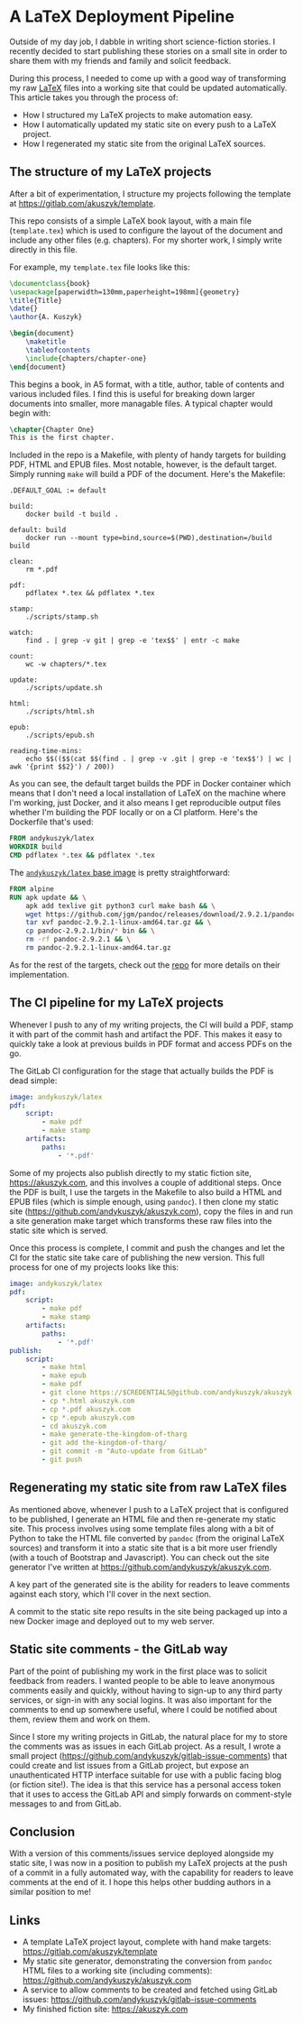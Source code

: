 # A LaTeX Deployment Pipeline
Outside of my day job, I dabble in writing short science-fiction stories. I recently decided to start publishing these stories on a small site in order to share them with my friends and family and solicit feedback.

During this process, I needed to come up with a good way of transforming my raw [LaTeX](https://www.latex-project.org/) files into a working site that could be updated automatically. This article takes you through the process of:

* How I structured my LaTeX projects to make automation easy.
* How I automatically updated my static site on every push to a LaTeX project.
* How I regenerated my static site from the original LaTeX sources.

## The structure of my LaTeX projects
After a bit of experimentation, I structure my projects following the template at https://gitlab.com/akuszyk/template.

This repo consists of a simple LaTeX book layout, with a main file (`template.tex`) which is used to configure the layout of the document and include any other files (e.g. chapters). For my shorter work, I simply write directly in this file.

For example, my `template.tex` file looks like this:

```latex
\documentclass{book}
\usepackage[paperwidth=130mm,paperheight=198mm]{geometry}
\title{Title}
\date{}
\author{A. Kuszyk}

\begin{document}
    \maketitle
    \tableofcontents
    \include{chapters/chapter-one}
\end{document}
```

This begins a book, in A5 format, with a title, author, table of contents and various included files. I find this is useful for breaking down larger documents into smaller, more managable files. A typical chapter would begin with:

```latex
\chapter{Chapter One}
This is the first chapter.
```

Included in the repo is a Makefile, with plenty of handy targets for building PDF, HTML and EPUB files. Most notable, however, is the default target. Simply running `make` will build a PDF of the document. Here's the Makefile:

```make
.DEFAULT_GOAL := default

build:
    docker build -t build .

default: build
    docker run --mount type=bind,source=$(PWD),destination=/build build

clean:
    rm *.pdf

pdf:
    pdflatex *.tex && pdflatex *.tex

stamp:
    ./scripts/stamp.sh

watch:
    find . | grep -v git | grep -e 'tex$$' | entr -c make

count:
    wc -w chapters/*.tex

update:
    ./scripts/update.sh

html:
    ./scripts/html.sh

epub:
    ./scripts/epub.sh

reading-time-mins:
    echo $$(($$(cat $$(find . | grep -v .git | grep -e 'tex$$') | wc | awk '{print $$2}') / 200))
```

As you can see, the default target builds the PDF in Docker container which means that I don't need a local installation of LaTeX on the machine where I'm working, just Docker, and it also means I get reproducible output files whether I'm building the PDF locally or on a CI platform. Here's the Dockerfile that's used:

```dockerfile
FROM andykuszyk/latex
WORKDIR build
CMD pdflatex *.tex && pdflatex *.tex
```

The [`andykuszyk/latex` base image](https://github.com/andykuszyk/latex) is pretty straightforward:

```dockerfile
FROM alpine 
RUN apk update && \
    apk add texlive git python3 curl make bash && \
    wget https://github.com/jgm/pandoc/releases/download/2.9.2.1/pandoc-2.9.2.1-linux-amd64.tar.gz && \
    tar xvf pandoc-2.9.2.1-linux-amd64.tar.gz && \
    cp pandoc-2.9.2.1/bin/* bin && \
    rm -rf pandoc-2.9.2.1 && \
    rm pandoc-2.9.2.1-linux-amd64.tar.gz 
```

As for the rest of the targets, check out the [repo](https://gitlab.com/akuszyk/template) for more details on their implementation.

## The CI pipeline for my LaTeX projects
Whenever I push to any of my writing projects, the CI will build a PDF, stamp it with part of the commit hash and artifact the PDF. This makes it easy to quickly take a look at previous builds in PDF format and access PDFs on the go.

The GitLab CI configuration for the stage that actually builds the PDF is dead simple:

```yml
image: andykuszyk/latex
pdf:
    script:
        - make pdf
        - make stamp
    artifacts:
        paths:
            - '*.pdf'
```

Some of my projects also publish directly to my static fiction site, https://akuszyk.com, and this involves a couple of additional steps. Once the PDF is built, I use the targets in the Makefile to also build a HTML and EPUB files (which is simple enough, using `pandoc`). I then clone my static site (https://github.com/andykuszyk/akuszyk.com), copy the files in and run a site generation make target which transforms these raw files into the static site which is served.

Once this process is complete, I commit and push the changes and let the CI for the static site take care of publishing the new version. This full process for one of my projects looks like this:

```yml
image: andykuszyk/latex
pdf:
    script:
        - make pdf
        - make stamp
    artifacts:
        paths:
            - '*.pdf'
publish:
    script:
        - make html
        - make epub
        - make pdf
        - git clone https://$CREDENTIALS@github.com/andykuszyk/akuszyk.com
        - cp *.html akuszyk.com
        - cp *.pdf akuszyk.com
        - cp *.epub akuszyk.com
        - cd akuszyk.com
        - make generate-the-kingdom-of-tharg
        - git add the-kingdom-of-tharg/
        - git commit -m "Auto-update from GitLab"
        - git push
```

## Regenerating my static site from raw LaTeX files
As mentioned above, whenever I push to a LaTeX project that is configured to be published, I generate an HTML file and then re-generate my static site. This process involves using some template files along with a bit of Python to take the HTML file converted by `pandoc` (from the original LaTeX sources) and transform it into a static site that is a bit more user friendly (with a touch of Bootstrap and Javascript). You can check out the site generator I've written at https://github.com/andykuszyk/akuszyk.com.

A key part of the generated site is the ability for readers to leave comments against each story, which I'll cover in the next section.

A commit to the static site repo results in the site being packaged up into a new Docker image and deployed out to my web server.

## Static site comments - the GitLab way
Part of the point of publishing my work in the first place was to solicit feedback from readers. I wanted people to be able to leave anonymous comments easily and quickly, without having to sign-up to any third party services, or sign-in with any social logins.  It was also important for the comments to end up somewhere useful, where I could be notified about them, review them and work on them.

Since I store my writing projects in GitLab, the natural place for my to store the comments was as issues in each GitLab project. As a result, I wrote a small project (https://github.com/andykuszyk/gitlab-issue-comments) that could create and list issues from a GitLab project, but expose an unauthenticated HTTP interface suitable for use with a public facing blog (or fiction site!). The idea is that this service has a personal access token that it uses to access the GitLab API and simply forwards on comment-style messages to and from GitLab.

## Conclusion
With a version of this comments/issues service deployed alongside my static site, I was now in a position to publish my LaTeX projects at the push of a commit in a fully automated way, with the capability for readers to leave comments at the end of it. I hope this helps other budding authors in a similar position to me!

## Links
* A template LaTeX project layout, complete with hand make targets: https://gitlab.com/akuszyk/template
* My static site generator, demonstrating the conversion from `pandoc` HTML files to a working site (including comments): https://github.com/andykuszyk/akuszyk.com
* A service to allow comments to be created and fetched using GitLab issues: https://github.com/andykuszyk/gitlab-issue-comments
* My finished fiction site: https://akuszyk.com
